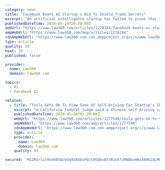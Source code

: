 ```yaml
---
category: news
title: "Facebook Beats AI Startup's Bid To Shield Trade Secrets"
excerpt: "An artificial intelligence startup has failed to prove that its first employee ran off with the company's trade secrets when he took a job at Facebook, a Massachusetts federal judge said, denying the firm's request to block the former worker's ongoing research at the social media giant."
publishedDateTime: 2020-05-29T20:50:00Z
webUrl: "https://www.law360.com/articles/1278184/facebook-beats-ai-startup-s-bid-to-shield-trade-secrets"
ampWebUrl: "https://www.law360.com/amp/articles/1278184"
cdnAmpWebUrl: "https://www-law360-com.cdn.ampproject.org/c/s/www.law360.com/amp/articles/1278184"
type: article
quality: 39
heat: 39
published: false

provider:
  name: Law360
  domain: law360.com

topics:
  - AI
  - Facebook AI

related:
  - title: "Tesla Gets OK To View Some Of Self-Driving Car Startup's IP"
    excerpt: "A California federal judge said a Chinese self-driving car startup must allow a neutral third party to examine its source code and logs in response to Tesla's request for information in a trade secrets suit against a former engineer accused of downloading Tesla's prized Autopilot source code before joining the startup."
    publishedDateTime: 2020-05-30T01:29:00Z
    webUrl: "https://www.law360.com/articles/1277540/tesla-gets-ok-to-view-some-of-self-driving-car-startup-s-ip"
    ampWebUrl: "https://www.law360.com/amp/articles/1277540"
    cdnAmpWebUrl: "https://www-law360-com.cdn.ampproject.org/c/s/www.law360.com/amp/articles/1277540"
    type: article
    provider:
      name: Law360
      domain: law360.com
    quality: 39

secured: "MI2R5rlol9o568SQzbOq9VAUbsFO/CHSQbsBthR1nkToMN8boHWsX8962dLMQgzAKc1CAIFECUAcaAtUWi5UBo6VZOjGhuw1aHu/2vwc0WSW/kVLQpVYxLLblCPgpCOxcJZCbeBaGUOI/ytnd5fEVRE4fBo941/hqSqyMA6DM4hLrrVrcaTPdt7/K9e7Qa7F9vPmlZM46cEPQBZ6xOqJ0BO8oMPgilS4L6eOrHkd6aZOZNsBVpp0CerlwkUEvtANpGdXeTE2f07NxOTWvjOP1wK9qsJblSyZqAyxDgAS1kiWWVIzNYfzrwKqz90YQMAC;9uxbFk7XVdOTDWit3Zrr9g=="
---
```


